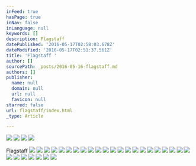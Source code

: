 ```yaml
---
inFeed: true
hasPage: true
inNav: false
inLanguage: null
keywords: []
description: Flagstaff
datePublished: '2016-05-17T02:58:03.678Z'
dateModified: '2016-05-17T02:51:37.561Z'
title: 'Flagstaff '
author: []
sourcePath: _posts/2016-05-16-flagstaff.md
authors: []
publisher:
  name: null
  domain: null
  url: null
  favicon: null
starred: false
url: flagstaff/index.html
_type: Article

---
```

![](https://the-grid-user-content.s3-us-west-2.amazonaws.com/ef7c72d2-a03d-4971-b836-19e86ba14644.jpg)
![](https://the-grid-user-content.s3-us-west-2.amazonaws.com/082e13e4-a213-4008-9b36-a9dae98caf60.jpg)
![](https://the-grid-user-content.s3-us-west-2.amazonaws.com/107a2917-bad6-49fe-9b90-42461a6ee9aa.jpg)
![](https://the-grid-user-content.s3-us-west-2.amazonaws.com/80207dbb-7a14-49df-9794-81347f68957c.jpg)

Flagstaff
![](https://the-grid-user-content.s3-us-west-2.amazonaws.com/21095082-9ad2-47d3-be0e-52d25970587c.jpg)
![](https://the-grid-user-content.s3-us-west-2.amazonaws.com/9c0d8786-2e00-4aee-a76e-358edaf42fc2.jpg)
![](https://the-grid-user-content.s3-us-west-2.amazonaws.com/60f1a155-2492-4656-83d0-c97525e74d85.jpg)
![](https://the-grid-user-content.s3-us-west-2.amazonaws.com/2221a6a6-087f-49ae-85a7-919ca41ed169.jpg)
![](https://the-grid-user-content.s3-us-west-2.amazonaws.com/5f336d09-2e5f-45d6-b035-c038a9720a6c.jpg)
![](https://the-grid-user-content.s3-us-west-2.amazonaws.com/027d1ac5-cadf-43cd-b758-4934455b6844.jpg)
![](https://the-grid-user-content.s3-us-west-2.amazonaws.com/6e05e785-a636-4877-8ec8-889812c4e09b.jpg)
![](https://the-grid-user-content.s3-us-west-2.amazonaws.com/0afc62aa-d716-4164-a432-08d661493a84.jpg)
![](https://the-grid-user-content.s3-us-west-2.amazonaws.com/15a8841c-acb7-4aff-9f7b-892391612bc0.jpg)
![](https://the-grid-user-content.s3-us-west-2.amazonaws.com/45eb3cbe-aec5-4a7a-a16a-6067a9084c8b.jpg)
![](https://the-grid-user-content.s3-us-west-2.amazonaws.com/e3d3922f-79df-48e8-883a-9bf443c07854.jpg)
![](https://the-grid-user-content.s3-us-west-2.amazonaws.com/6ddbec4f-126b-4df3-b15e-6ce89738f9bf.jpg)
![](https://the-grid-user-content.s3-us-west-2.amazonaws.com/bb67a9be-3520-4776-9b31-7f0078aa978c.jpg)
![](https://the-grid-user-content.s3-us-west-2.amazonaws.com/bcbc9004-ed05-4a3d-aba6-ba344b5df302.jpg)
![](https://the-grid-user-content.s3-us-west-2.amazonaws.com/f85bd917-e421-4cb7-9c83-0de58f5e5521.jpg)
![](https://the-grid-user-content.s3-us-west-2.amazonaws.com/a63fb44d-0fed-4a87-b16e-d83d33a490bd.jpg)
![](https://the-grid-user-content.s3-us-west-2.amazonaws.com/9a010acb-da77-4ae6-ae21-6fe58b97be85.jpg)
![](https://the-grid-user-content.s3-us-west-2.amazonaws.com/7d2fb758-0708-4295-9e2e-76923fc3813a.jpg)
![](https://the-grid-user-content.s3-us-west-2.amazonaws.com/20ac83c4-6200-4ab7-b404-7d3b214b9d4e.jpg)
![](https://the-grid-user-content.s3-us-west-2.amazonaws.com/50b9e89e-e95b-4a57-8818-4bc2a2c6ca2e.jpg)
![](https://the-grid-user-content.s3-us-west-2.amazonaws.com/7b84f356-8999-442f-b6b3-b4d8f37cc3c2.jpg)
![](https://the-grid-user-content.s3-us-west-2.amazonaws.com/7241650a-3adc-429f-9cf8-0fe7c63634a7.jpg)
![](https://the-grid-user-content.s3-us-west-2.amazonaws.com/966ccb46-38e2-42ae-9272-19d26bef0e57.jpg)
![](https://the-grid-user-content.s3-us-west-2.amazonaws.com/43909c7d-df70-4005-b4ff-b3ba1857d4c9.jpg)
![](https://the-grid-user-content.s3-us-west-2.amazonaws.com/1a5d4775-b61d-4cf5-af98-a364208295aa.jpg)
![](https://the-grid-user-content.s3-us-west-2.amazonaws.com/665d6717-efde-4128-b1ed-a94e6525aca0.jpg)
![](https://the-grid-user-content.s3-us-west-2.amazonaws.com/55742a3b-a85b-465a-95a6-b30fa371ea1d.jpg)
![](https://the-grid-user-content.s3-us-west-2.amazonaws.com/184bf31f-80e0-4ccb-9228-f9302ca0efb0.jpg)
![](https://the-grid-user-content.s3-us-west-2.amazonaws.com/bc6fa43a-b424-4f64-aaf2-07118ba6925c.jpg)